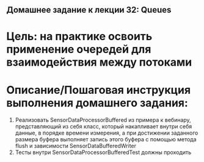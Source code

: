## Домашнее задание к лекции 32: Queues

# Цель: на практике освоить применение очередей для взаимодействия между потоками

# Описание/Пошаговая инструкция выполнения домашнего задания:

1) Реализовать SensorDataProcessorBuffered из примера к вебинару, представляющий из себя класс,
   который накапливает внутри себя данные, в порядке времени измерения, а при достижении заданного размера буфера
   выполняет запись этого буфера с помощью метода flush и зависимости SensorDataBufferedWriter
2) Тесты внутри SensorDataProcessorBufferedTest должны проходить
